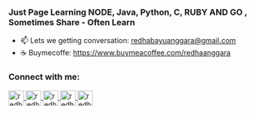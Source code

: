 ### Just Page Learning NODE, Java, Python, C, RUBY AND GO , Sometimes Share - Often Learn

- 📫 Lets we getting conversation: redhabayuanggara@gmail.com
- ☕️ Buymecoffe: https://www.buymeacoffee.com/redhaanggara
<h3 align="left">Connect with me:</h3>
<p align="left">

  <a href="https://www.linkedin.com/in/redha-bayu-anggara-55a219b9/" target="_blank">
    <img align="center" 
         src="https://img.icons8.com/glyph-neue/64/000000/linkedin-circled.png" 
         alt="redha-bayu-anggara" 
         height="30" 
         width="30" />
  </a>

  <a href="https://medium.com/@redhabayuanggara" target="_blank">
    <img align="center" 
         src="https://img.icons8.com/sf-regular-filled/96/000000/medium-logo.png" 
         alt="redha-bayu-anggara" 
         height="30" 
         width="30" />
  </a>
 
  <a href="https://www.instagram.com/redhabayuanggara/" target="_blank">
    <img align="center" 
         src="https://img.icons8.com/material-rounded/96/000000/instagram-new.png" 
         alt="redha-bayu-anggara" 
         height="30" 
         width="30" />
  </a>
  
  <a href="https://twitter.com/redhaanggara" target="_blank">
    <img align="center" 
         src="https://img.icons8.com/ios-filled/50/000000/twitter.png"
         alt="redha-bayu-anggara"
         height="30"
         width="30" />
  </a>
  
  <a href="https://www.youtube.com/watch?v=8R6StQfLNbw" target="_blank">
    <img align="center" 
         src="https://img.icons8.com/ios-filled/50/000000/youtube-play.png" 
         alt="redha-bayu-anggara" 
         height="30" 
         width="30" />
  </a>

</p>
